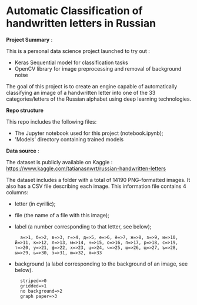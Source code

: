 # Automatic Classification of handwritten letters in Russian

**Project Summary** :   

This is a personal data science project launched to try out : 
- Keras Sequential model for classification tasks
- OpenCV library for image preprocessing and removal of background noise

The goal of this project is to create an engine capable of automatically classifying an image of a handwritten letter into one of the 33 categories/letters of the Russian alphabet using deep learning technologies.

**Repo structure**

This repo includes the following files:

- The Jupyter notebook used for this project (notebook.ipynb);
- 'Models' directory containing trained models

**Data source** :    

The dataset is publicly available on Kaggle : 
https://www.kaggle.com/tatianasnwrt/russian-handwritten-letters

The dataset includes a folder with a total of 14190 PNG-formatted images. It also has a CSV file describing each image. This information file contains 4 columns:

- letter (in cyrillic);
- file (the name of a file with this image);
- label (a number corresponding to that letter, see below);

        а=>1, б=>2, в=>3, г=>4, д=>5, е=>6, ё=>7, ж=>8, з=>9, и=>10, й=>11, к=>12, л=>13, м=>14, н=>15, о=>16, п=>17, р=>18, с=>19, т=>20, у=>21, ф=>22, х=>23, ц=>24, ч=>25, ш=>26, щ=>27, ъ=>28, ы=>29, ь=>30, э=>31, ю=>32, я=>33

- background (a label corresponding to the background of an image, see below).

        striped=>0
        gridded=>1
        no background=>2
        graph paper=>3
